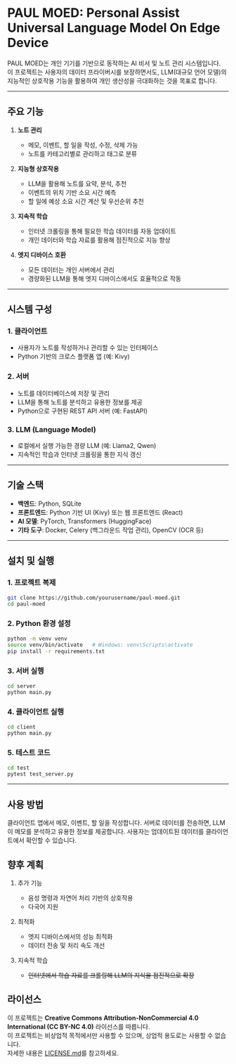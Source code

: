 # PAUL MOED: Personal Assist Universal Language Model On Edge Device  

PAUL MOED는 개인 기기를 기반으로 동작하는 AI 비서 및 노트 관리 시스템입니다.  
이 프로젝트는 사용자의 데이터 프라이버시를 보장하면서도, LLM(대규모 언어 모델)의 지능적인 상호작용 기능을 활용하여 개인 생산성을 극대화하는 것을 목표로 합니다.

---

## 주요 기능

1. **노트 관리**
   - 메모, 이벤트, 할 일을 작성, 수정, 삭제 가능
   - 노트를 카테고리별로 관리하고 태그로 분류

2. **지능형 상호작용**
   - LLM을 활용해 노트를 요약, 분석, 추천
   - 이벤트의 위치 기반 소요 시간 예측
   - 할 일에 예상 소요 시간 계산 및 우선순위 추천

3. **지속적 학습**
   - 인터넷 크롤링을 통해 필요한 학습 데이터를 자동 업데이트
   - 개인 데이터와 학습 자료를 활용해 점진적으로 지능 향상

4. **엣지 디바이스 호환**
   - 모든 데이터는 개인 서버에서 관리
   - 경량화된 LLM을 통해 엣지 디바이스에서도 효율적으로 작동

---

## 시스템 구성

### 1. 클라이언트

- 사용자가 노트를 작성하거나 관리할 수 있는 인터페이스
- Python 기반의 크로스 플랫폼 앱 (예: Kivy)

### 2. 서버

- 노트를 데이터베이스에 저장 및 관리
- LLM을 통해 노트를 분석하고 유용한 정보를 제공
- Python으로 구현된 REST API 서버 (예: FastAPI)

### 3. LLM (Language Model)

- 로컬에서 실행 가능한 경량 LLM (예: Llama2, Qwen)
- 지속적인 학습과 인터넷 크롤링을 통한 지식 갱신

---

## 기술 스택

- **백엔드**: Python, SQLite
- **프론트엔드**: Python 기반 UI (Kivy) 또는 웹 프론트엔드 (React)
- **AI 모델**: PyTorch, Transformers (HuggingFace)
- **기타 도구**: Docker, Celery (백그라운드 작업 관리), OpenCV (OCR 등)

---

## 설치 및 실행

### 1. 프로젝트 복제

```bash
git clone https://github.com/yourusername/paul-moed.git
cd paul-moed
```

### 2. Python 환경 설정

```bash
python -m venv venv
source venv/bin/activate   # Windows: venv\Scripts\activate
pip install -r requirements.txt
```

### 3. 서버 실행

```bash
cd server
python main.py
```

### 4. 클라이언트 실행

```bash
cd client
python main.py
```

### 5. 테스트 코드

```bash
cd test
pytest test_server.py
```

---

## 사용 방법

클라이언트 앱에서 메모, 이벤트, 할 일을 작성합니다.
서버로 데이터를 전송하면, LLM이 메모를 분석하고 유용한 정보를 제공합니다.
사용자는 업데이트된 데이터를 클라이언트에서 확인할 수 있습니다.

## 향후 계획

1. 추가 기능

    - 음성 명령과 자연어 처리 기반의 상호작용
    - 다국어 지원

2. 최적화

    - 엣지 디바이스에서의 성능 최적화
    - 데이터 전송 및 처리 속도 개선

3. 지속적 학습

    - ~~인터넷에서 학습 자료를 크롤링해 LLM의 지식을 점진적으로 확장~~

## 라이선스

이 프로젝트는 **Creative Commons Attribution-NonCommercial 4.0 International (CC BY-NC 4.0)** 라이선스를 따릅니다.  
이 프로젝트는 비상업적 목적에서만 사용할 수 있으며, 상업적 용도로는 사용할 수 없습니다.  
자세한 내용은 [LICENSE.md](./LICENSE.md)를 참고하세요.

